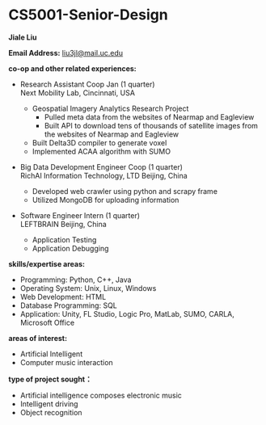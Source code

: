 # CS5001-Senior-Design
**Jiale Liu**

**Email Address:** liu3jl@mail.uc.edu

**co-op and other related experiences:**  

- Research Assistant Coop Jan (1 quarter)    
Next Mobility Lab, Cincinnati, USA  
  - Geospatial Imagery Analytics Research Project
    - Pulled meta data from the websites of Nearmap and Eagleview
    - Built API to download tens of thousands of satellite images from the websites of Nearmap and Eagleview
  - Built Delta3D compiler to generate voxel  
  - Implemented ACAA algorithm with SUMO

- Big Data Development Engineer Coop (1 quarter)   
RichAI Information Technology, LTD Beijing, China  
  - Developed web crawler using python and scrapy frame
  - Utilized MongoDB for uploading information  
- Software Engineer Intern (1 quarter)  
LEFTBRAIN Beijing, China  
  - Application Testing
  - Application Debugging

**skills/expertise areas:**
- Programming: Python, C++, Java
- Operating System: Unix, Linux, Windows
- Web Development: HTML
- Database Programming: SQL
- Application: Unity, FL Studio, Logic Pro, MatLab, SUMO, CARLA, Microsoft Office

**areas of interest:**
- Artificial Intelligent
- Computer music interaction

**type of project sought：**
- Artificial intelligence composes electronic music
- Intelligent driving
- Object recognition
